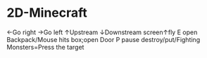 # 2D-Minecraft
←Go right
→Go left
↑Upstream
↓Downstream
screen↑fly
E open Backpack/Mouse hits box;open Door
P pause
destroy/put/Fighting Monsters=Press the target
